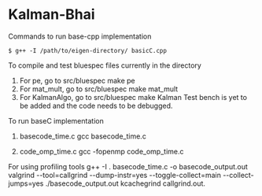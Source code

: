 # Kalman-Bhai

Commands to run base-cpp implementation
```
$ g++ -I /path/to/eigen-directory/ basicC.cpp
```
To compile and test bluespec files currently in the directory
1. For pe, go to src/bluespec
make pe
2. For mat_mult, go to src/bluespec
make mat_mult
3. For KalmanAlgo, go to src/bluespec
make Kalman
Test bench is yet to be added and the code needs to be debugged.

To run baseC implementation
1. basecode_time.c
gcc basecode_time.c

2. code_omp_time.c
gcc -fopenmp code_omp_time.c

For using profiling tools
g++ -I . basecode_time.c -o basecode_output.out
valgrind --tool=callgrind --dump-instr=yes --toggle-collect=main --collect-jumps=yes ./basecode_output.out
kcachegrind callgrind.out.<process ID>

